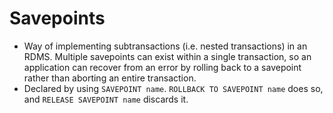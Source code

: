 Savepoints
==========

* Way of implementing subtransactions (i.e. nested transactions) in an RDMS. Multiple savepoints can exist within a single transaction, so an application can recover from an error by rolling back to a savepoint rather than aborting an entire transaction.
* Declared by using `SAVEPOINT name`. `ROLLBACK TO SAVEPOINT name` does so, and `RELEASE SAVEPOINT name` discards it.

